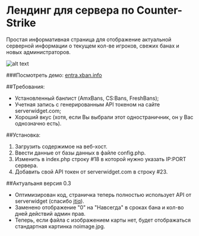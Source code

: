 # Лендинг для сервера по Counter-Strike

Простая информативная страница для отображение актуальной серверной информации о текущем кол-ве игроков, свежих банах и  новых администраторов.

![alt text](http://rehlds.ru/scr/gh_entra.jpg "Скриншот страницы")

###Посмотреть демо: [entra.xban.info](http://entra.xban.info)

##Требования:
  - Установленный банлист (AmxBans, CS:Bans, FreshBans);
  - Учетная запись с генерированным API токеном на сайте serverwidget.com;
  - Хороший вкус (хотя, если Вы выбрали этот одностраничник, он у Вас однозначно есть).

##Установка:
  1. Загрузить содержимое на веб-хост.
  2. Ввести данные от базы данных в файле config.php.
  3. Изменить в index.php строку #18 в которой нужно указать IP:PORT сервера.
  4. Добавить свой API токен от serverwidget.com в строку #23.

##Актуальаня версия 0.3
  - Оптимизирован код, страничка теперь полностью использует API от serverwidget (спасибо [jtiq](http://c-s.net.ua/forum/user19447.html)).
  - Заменено отображение "0" на "Навсегда" в сроках бана и кол-во дней действий админ прав.
  - Теперь, если файла с изображением карты нет, будет отображаться стандартная картинка noimage.jpg.

